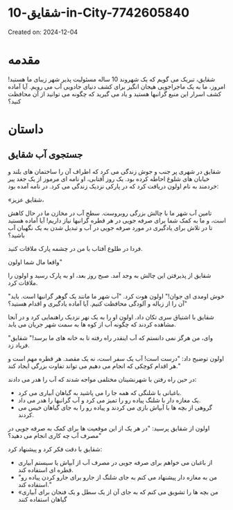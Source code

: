 # شقایق-10-in-City-7742605840

Created on: 2024-12-04

**مقدمه**
===============

شقایق، تبریک می گویم که یک شهروند 10 ساله مسئولیت پذیر شهر زیبای ما هستید! امروز، ما به یک ماجراجویی هیجان انگیز برای کشف دنیای جادویی آب می رویم. آیا آماده کشف اسرار این منبع گرانبها هستید و یاد می گیرید که چگونه می توانید از آن محافظت کنید؟

**داستان**
=======

جستجوی آب شقایق
------------------

شقایق در شهری پر جنب و جوش زندگی می کرد که اطراف آن را ساختمان های بلند و خیابان های شلوغ احاطه کرده بود. یک روز آفتابی، او نامه ای مرموز از یک جغد پیر خردمند به نام اولون دریافت کرد که در پارکی نزدیک زندگی می کرد. در نامه آمده بود:

«شقایق عزیز،

تامین آب شهر ما با چالش بزرگی روبروست. سطح آب در مخازن ما در حال کاهش است، و ما به کمک شما برای صرفه جویی در هر قطره گرانبها نیاز داریم! آیا آماده هستید تا در تلاش برای یادگیری در مورد صرفه جویی در آب و تبدیل شدن به یک نگهبان آب باشید؟

فردا در طلوع آفتاب با من در چشمه پارک ملاقات کنید.

واقعا مال شما
اولون"

شقایق از پذیرفتن این چالش به وجد آمد. صبح روز بعد، او به پارک رسید و اولون را ملاقات کرد.

"خوش اومدی ای جوان!" اولون هوت کرد. "آب شهر ما مانند یک گوهر گرانبها است. باید آن را از زباله و آلودگی محافظت کنیم. آیا آماده یادگیری و اقدام هستید؟"

شقایق با اشتیاق سری تکان داد. اولون او را به یک نهر نزدیک راهنمایی کرد و در آنجا مشاهده کردند که چگونه آب از کوه ها به سمت شهر جریان می یابد.

"وای، من هرگز نمی دانستم که آب اینقدر راه رفته تا به خانه های ما برسد!" شقایق فریاد زد.

اولون توضیح داد: "درست است! آب یک سفر است، نه یک مقصد. هر قطره مهم است و هر اقدام کوچکی که انجام می دهیم می تواند تفاوت بزرگی ایجاد کند."

در حین راه رفتن با شهرنشینان مختلفی مواجه شدند که آب را هدر می دادند:

* باغبانی با شلنگی که همه جا را می پاشید به گیاهان آبیاری می کرد.
* یک مغازه دار با شلنگ پیاده رو را تمیز می کرد و آب گرانبها را هدر می داد.
* گروهی از بچه ها با آبپاش بازی می کردند و پیاده رو را به جای گیاهان خیس می کردند.

اولون از شقایق پرسید: "در هر یک از این موقعیت ها برای کمک به صرفه جویی در مصرف آب چه کاری انجام می دهید؟"

شقایق با دقت فکر کرد و پیشنهاد کرد:

* از باغبان می خواهم برای صرفه جویی در مصرف آب از آبپاش یا سیستم آبیاری قطره ای استفاده کند.
* "من به مغازه دار پیشنهاد می کنم به جای شلنگ از جارو برای جارو کردن پیاده رو استفاده کند."
* «من بچه ها را تشویق می کنم که به جای آن از یک سطل و یک فنجان برای آبیاری گیاهان استفاده کنند